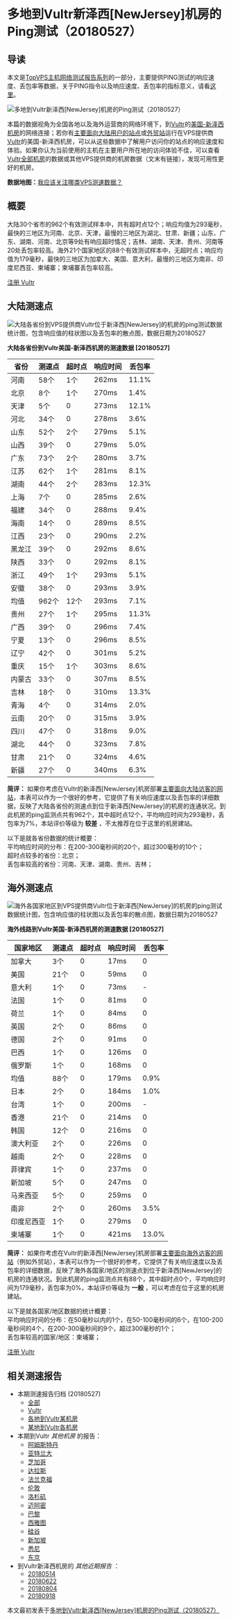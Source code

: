 #  多地到Vultr新泽西[NewJersey]机房的Ping测试（20180527） 

## 导读

本文是[TopVPS主机网络测试报告系列](https://vps123.top/pingtest)的一部分，主要提供PING测试的响应速度、丢包率等数据，关于PING指令以及响应速度、丢包率的指标意义，请看[这里](https://vps123.top/what-is-ping.html)。

![多地到Vultr新泽西\[NewJersey\]机房的Ping测试（20180527）](/images/thumbnails/to_vultr_NewJersey.png)

本篇的数据视角为全国各地以及海外运营商的网络环境下，到[Vultr](https://vps123.top/go/vultr)的[美国-新泽西机房](https://vps123.top/vultr-facilities.html#newjersey)的网络连接；若你有[主要面向大陆用户的站点](https://vps123.top/website-for-mainland-users.html)或[外贸站](https://vps123.top/website-for-internation-trade.html)运行在VPS提供商[Vultr](https://vps123.top/go/vultr)的美国-新泽西机房，可以从这些数据中了解用户访问你的站点的响应速度和体验。如果你认为当前使用的主机在主要用户所在地的访问体验不佳，可以查看[Vultr全部机房](/vultr/isp/china/20180527-vultr-isp-china.md)的数据或其他VPS提供商的机房数据（文末有链接），发现可用性更好的机房。

**数据地图：**[我应该关注哪类VPS测速数据？](https://vps123.top/find-pingtest-data-you-need.html)

## 概要

大陆30个省市的962个有效测试样本中，共有超时点12个；响应均值为293毫秒，最快的三地区为河南、北京、天津，最慢的三地区为湖北、甘肃、新疆；山东、广东、湖南、河南、北京等9处有响应超时情况；吉林、湖南、天津、贵州、河南等20处丢包率较高。海外21个国家地区的88个有效测试样本中，无超时点；响应均值为179毫秒，最快的三地区为加拿大、美国、意大利，最慢的三地区为南非、印度尼西亚、柬埔寨；柬埔寨丢包率较高。

[注册 Vultr](https://vps123.top/go/vultr/_btn1)

## 大陆测速点

![大陆各省份到VPS提供商Vultr位于新泽西\[NewJersey\]的机房的ping测试数据统计图，包含响应值的柱状图以及丢包率的散点图，数据日期为20180527](/images/pingtests/vultr_20180527/plot_idc_vultr_usa-newjersey_20180527_mainland.png)

**大陆各省份到Vultr美国-新泽西机房的测速数据 [20180527]**

省份 | 测速点 | 超时点 | 响应时间 | 丢包率  
---|---|---|---|---  
河南 | 58个 | 1个 | 262ms | 11.1%  
北京 | 8个 | 1个 | 270ms | 1.4%  
天津 | 5个 | 0 | 273ms | 12.1%  
河北 | 34个 | 0 | 278ms | 3.6%  
山东 | 52个 | 2个 | 279ms | 5.1%  
山西 | 39个 | 0 | 279ms | 5.0%  
广东 | 73个 | 2个 | 280ms | 3.7%  
江苏 | 62个 | 1个 | 281ms | 8.1%  
湖南 | 44个 | 2个 | 283ms | 12.3%  
上海 | 7个 | 0 | 285ms | 2.6%  
福建 | 34个 | 0 | 288ms | 9.4%  
海南 | 14个 | 0 | 289ms | 8.5%  
江西 | 23个 | 0 | 290ms | 2.2%  
黑龙江 | 39个 | 0 | 292ms | 8.6%  
陕西 | 33个 | 0 | 292ms | 8.1%  
浙江 | 49个 | 1个 | 293ms | 5.1%  
安徽 | 38个 | 0 | 293ms | 3.9%  
均值 | 962个 | 12个 | 293ms | 7.1%  
贵州 | 27个 | 1个 | 295ms | 11.3%  
广西 | 39个 | 0 | 296ms | 7.4%  
宁夏 | 13个 | 0 | 296ms | 8.5%  
辽宁 | 42个 | 0 | 301ms | 5.2%  
重庆 | 15个 | 1个 | 303ms | 8.6%  
内蒙古 | 33个 | 0 | 307ms | 8.5%  
吉林 | 18个 | 0 | 310ms | 13.3%  
青海 | 4个 | 0 | 314ms | 2.0%  
云南 | 20个 | 0 | 315ms | 3.9%  
四川 | 47个 | 0 | 318ms | 9.0%  
湖北 | 44个 | 0 | 323ms | 7.8%  
甘肃 | 21个 | 0 | 324ms | 4.6%  
新疆 | 27个 | 0 | 340ms | 6.3%  
  
**简评：** 如果你考虑在Vultr的新泽西[NewJersey]机房部署[主要面向大陆访客的网站](website-for-mainland-users.html)，本表可以作为一个很好的参考，它提供了有关响应速度以及丢包率的详细数据，反映了大陆各省份的测速点到位于新泽西[NewJersey]的机房的连通状况。到此机房的ping监测点共有962个，其中超时点12个，平均响应时间为293毫秒，丢包率为7%，本站评价等级为 **较差** ，不太推荐在位于这里的机房建站。

以下是就各省份数据的统计概要：  
平均响应时间的分布：在200-300毫秒间的20个，超过300毫秒的10个；  
超时点较多的省份：北京；  
丢包率较高的省份：河南、天津、湖南、贵州、吉林；

## 海外测速点

![海外各国家地区到VPS提供商Vultr位于新泽西\[NewJersey\]的机房的ping测试数据统计图，包含响应值的柱状图以及丢包率的散点图，数据日期为20180527](/images/pingtests/vultr_20180527/plot_idc_vultr_usa-newjersey_20180527_overseas.png)

**海外线路到Vultr美国-新泽西机房的测速数据 [20180527]**

国家地区 | 测速点 | 超时点 | 响应时间 | 丢包率  
---|---|---|---|---  
加拿大 | 3个 | 0 | 17ms | 0  
美国 | 21个 | 0 | 59ms | 0  
意大利 | 1个 | 0 | 73ms | -  
法国 | 1个 | 0 | 81ms | 0  
荷兰 | 1个 | 0 | 84ms | 0  
英国 | 2个 | 0 | 86ms | 0  
德国 | 2个 | 0 | 91ms | 0  
巴西 | 1个 | 0 | 126ms | 0  
俄罗斯 | 1个 | 0 | 168ms | 0  
均值 | 88个 | 0 | 179ms | 0.9%  
日本 | 2个 | 0 | 184ms | 1.0%  
台湾 | 1个 | 0 | 200ms | -  
香港 | 21个 | 0 | 214ms | 0  
韩国 | 12个 | 0 | 216ms | 0  
澳大利亚 | 2个 | 0 | 226ms | 0  
越南 | 2个 | 0 | 228ms | 0  
菲律宾 | 1个 | 0 | 237ms | 0  
新加坡 | 5个 | 0 | 247ms | 0  
马来西亚 | 5个 | 0 | 259ms | 0  
南非 | 2个 | 0 | 260ms | 3.5%  
印度尼西亚 | 1个 | 0 | 279ms | 0  
柬埔寨 | 1个 | 0 | 421ms | 13.0%  
  
**简评：** 如果你考虑在Vultr的新泽西[NewJersey]机房部署[主要面向海外访客的网站](https://vps123.top/website-for-internation-trade.html)（例如外贸站），本表可以作为一个很好的参考，它提供了有关响应速度以及丢包率的详细数据，反映了海外各国家/地区的测速点到位于新泽西[NewJersey]的机房的连通状况。到此机房的ping监测点共有88个，其中超时点0个，平均响应时间为179毫秒，丢包率为0%，本站评价等级为 **一般** ，可以考虑在位于这里的机房建站。

以下是就各国家/地区数据的统计概要：  
平均响应时间的分布：在50毫秒以内的1个，在50-100毫秒间的6个，在100-200毫秒间的4个，在200-300毫秒间的9个，超过300毫秒的1个；  
丢包率较高的国家/地区：柬埔寨；

[注册 Vultr](https://vps123.top/go/vultr/_btn2)

## 相关测速报告

  * 本期测速报告归档 (20180527) 
    * [全部](https://vps123.top/pingtests/20180527 "本期各VPS提供商全部测速报告")
    * [Vultr](https://vps123.top/pingtests/idc-vultr/20180527 "本期Vultr的全部测速报告")
    * [各地到Vultr某机房](https://vps123.top/pingtests/idc-vultr/isp-global/20180527 "以Vultr某机房为关注对象的视角，横向比较大陆各省份、海外各国家地区")
    * [某地到Vultr各机房](https://vps123.top/pingtests/idc-vultr/facility-all/20180527 "以大陆某省份为关注对象的视角，横向比较Vultr各机房")
  * 本期到Vultr _其他机房_ 的报告： 
    * [阿姆斯特丹](/vultr/idc/amsterdam/20180527-vultr-idc-amsterdam.md "多地到Vultr阿姆斯特丹机房的Ping测试 20180527")
    * [亚特兰大](/vultr/idc/atlanta/20180527-vultr-idc-atlanta.md "多地到Vultr亚特兰大机房的Ping测试 20180527")
    * [芝加哥](/vultr/idc/chicago/20180527-vultr-idc-chicago.md "多地到Vultr芝加哥机房的Ping测试 20180527")
    * [达拉斯](/vultr/idc/dallas/20180527-vultr-idc-dallas.md "多地到Vultr达拉斯机房的Ping测试 20180527")
    * [法兰克福](/vultr/idc/frankfurt/20180527-vultr-idc-frankfurt.md "多地到Vultr法兰克福机房的Ping测试 20180527")
    * [伦敦](/vultr/idc/london/20180527-vultr-idc-london.md "多地到Vultr伦敦机房的Ping测试 20180527")
    * [洛杉矶](/vultr/idc/losangeles/20180527-vultr-idc-losangeles.md "多地到Vultr洛杉矶机房的Ping测试 20180527")
    * [迈阿密](/vultr/idc/miami/20180527-vultr-idc-miami.md "多地到Vultr迈阿密机房的Ping测试 20180527")
    * [巴黎](/vultr/idc/paris/20180527-vultr-idc-paris.md "多地到Vultr巴黎机房的Ping测试 20180527")
    * [西雅图](/vultr/idc/seattle/20180527-vultr-idc-seattle.md "多地到Vultr西雅图机房的Ping测试 20180527")
    * [硅谷](/vultr/idc/siliconvalley/20180527-vultr-idc-siliconvalley.md "多地到Vultr硅谷机房的Ping测试 20180527")
    * [新加坡](/vultr/idc/singapore/20180527-vultr-idc-singapore.md "多地到Vultr新加坡机房的Ping测试 20180527")
    * [悉尼](/vultr/idc/sydney/20180527-vultr-idc-sydney.md "多地到Vultr悉尼机房的Ping测试 20180527")
    * [东京](/vultr/idc/tokyo/20180527-vultr-idc-tokyo.md "多地到Vultr东京机房的Ping测试 20180527")
  * 到Vultr新泽西机房的 _其他近期报告_ ： 
    * [20180514](/vultr/idc/newjersey/20180514-vultr-idc-newjersey.md "多地到Vultr新泽西机房的Ping测试 20180514")
    * [20180622](/vultr/idc/newjersey/20180622-vultr-idc-newjersey.md "多地到Vultr新泽西机房的Ping测试 20180622")
    * [20180804](/vultr/idc/newjersey/20180804-vultr-idc-newjersey.md "多地到Vultr新泽西机房的Ping测试 20180804")
    * [20180918](/vultr/idc/newjersey/20180918-vultr-idc-newjersey.md "多地到Vultr新泽西机房的Ping测试 20180918")



本文最初发表于[多地到Vultr新泽西[NewJersey]机房的Ping测试（20180527）](https://vps123.top/pingtest/20180527-vultr-idc-newjersey.html)
